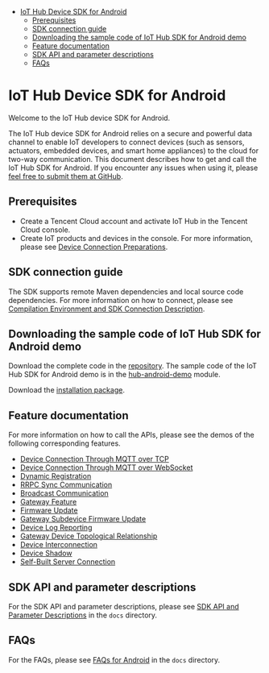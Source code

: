 * [IoT Hub Device SDK for Android](#IoT-Hub-Device-SDK-for-Android)
  * [Prerequisites](#Prerequisites)
  * [SDK connection guide](#SDK-connection-guide)
  * [Downloading the sample code of IoT Hub SDK for Android demo](#Downloading-the-sample-code-of-IoT-Hub-SDK-for-Android-demo)
  * [Feature documentation](#Feature-documentation)
  * [SDK API and parameter descriptions](#SDK-API-and-parameter-descriptions)
  * [FAQs](#FAQs)

# IoT Hub Device SDK for Android
Welcome to the IoT Hub device SDK for Android.

The IoT Hub device SDK for Android relies on a secure and powerful data channel to enable IoT developers to connect devices (such as sensors, actuators, embedded devices, and smart home appliances) to the cloud for two-way communication. This document describes how to get and call the IoT Hub SDK for Android. If you encounter any issues when using it, please [feel free to submit them at GitHub](https://github.com/tencentyun/iot-device-java/issues/new).

## Prerequisites
* Create a Tencent Cloud account and activate IoT Hub in the Tencent Cloud console.
* Create IoT products and devices in the console. For more information, please see [Device Connection Preparations](https://cloud.tencent.com/document/product/634/14442).

## SDK connection guide
The SDK supports remote Maven dependencies and local source code dependencies. For more information on how to connect, please see [Compilation Environment and SDK Connection Description](docs/en/PRELIM__编译环境及SDK接入说明_EN-US.md).

## Downloading the sample code of IoT Hub SDK for Android demo
Download the complete code in the [repository](https://github.com/tencentyun/iot-device-java). The sample code of the IoT Hub SDK for Android demo is in the [hub-android-demo](../hub-android-demo) module.

Download the [installation package](https://github.com/tencentyun/iot-device-android/wiki/下载安装).

## Feature documentation
For more information on how to call the APIs, please see the demos of the following corresponding features.

* [Device Connection Through MQTT over TCP](docs/en/PRELIM__基于TCP的MQTT设备接入_EN-US.md)
* [Device Connection Through MQTT over WebSocket](docs/en/PRELIM__基于Websocket的MQTT设备接入_EN-US.md)
* [Dynamic Registration](docs/en/PRELIM__动态注册_EN-US.md)
* [RRPC Sync Communication](docs/en/PRELIM__RRPC同步通信_EN-US.md)
* [Broadcast Communication](docs/en/PRELIM__广播通信_EN-US.md)
* [Gateway Feature](docs/en/PRELIM__网关功能_EN-US.md)
* [Firmware Update](docs/en/PRELIM__固件升级_EN-US.md)
* [Gateway Subdevice Firmware Update](docs/en/PRELIM__网关子设备固件升级_EN-US.md)
* [Device Log Reporting](docs/en/PRELIM__设备日志上报_EN-US.md)
* [Gateway Device Topological Relationship](docs/en/PRELIM__网关设备拓扑关系_EN-US.md)
* [Device Interconnection](docs/en/PRELIM__设备互通_EN-US.md)
* [Device Shadow](docs/en/PRELIM__设备影子_EN-US.md)
* [Self-Built Server Connection](../hub-device-java/docs/en/PRELIM__自建服务器接入_EN-US.md)

## SDK API and parameter descriptions
For the SDK API and parameter descriptions, please see [SDK API and Parameter Descriptions](docs/en/PRELIM__SDK%20API及参数说明_EN-US.md) in the `docs` directory.

## FAQs
For the FAQs, please see [FAQs for Android](docs/en/PRELIM__常见问题android_EN-US.md) in the `docs` directory.
